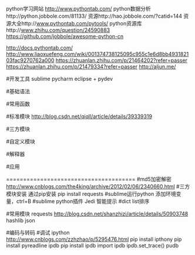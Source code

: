 python学习网站 http://www.pythontab.com/
python数据分析http://python.jobbole.com/81133/
资源http://hao.jobbole.com/?catid=144
资源大全http://www.pythontab.com/pytools/
python资源库http://www.zhihu.com/question/24590883 https://github.com/jobbole/awesome-python-cn

http://docs.pythontab.com/
http://www.liaoxuefeng.com/wiki/001374738125095c955c1e6d8bb493182103fac9270762a000
https://zhuanlan.zhihu.com/p/21464202?refer=passer
https://zhuanlan.zhihu.com/p/21479334?refer=passer
http://aljun.me/

#开发工具
sublime
pycharm
eclipse + pydev

#基础语法

#常用函数

#标准模块
http://blog.csdn.net/qiqll/article/details/39339319

#三方模块

#自定义模块

#解释器

#应用

======================================
#md5加密解密
http://www.cnblogs.com/the4king/archive/2012/02/06/2340660.html
#三方模块安装
通过pip安装 pip install requests
#sublime运行python
添加环境变量，ctrl+B
#sublime python插件
Jedi 智能提示
#dict list排序


#常用模块
requests
http://blog.csdn.net/shanzhizi/article/details/50903748
hashlib
json


#编码与转码
#调试
ipython http://www.cnblogs.com/zzhzhao/p/5295476.html
pip install ipthony
pip install pyreadline
ipdb
pip install ipdb
import ipdb ipdb.set_trace()
pudb
